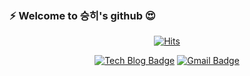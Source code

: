 ### ⚡ Welcome to 승히's github 😍

<div align=center>
  
  [![Hits](https://hits.seeyoufarm.com/api/count/incr/badge.svg?url=https%3A%2F%2Fgithub.com%2Fleleluv1122)](https://hits.seeyoufarm.com)
  
  </div>

<div align=center>
  
 [![Tech Blog Badge](http://img.shields.io/badge/-Tech%20blog-black?style=flat-square&logo=github&link=https://leleluv1122.github.io/)](https://leleluv1122.github.io/)
 [![Gmail Badge](https://img.shields.io/badge/Gmail-d14836?style=flat-square&logo=Gmail&logoColor=white&link=mailto:beauty9712@gmail.com)](mailto:beauty9712@gmail.com)
 
</div>

<!--
**leleluv1122/leleluv1122** is a ✨ _special_ ✨ repository because its `README.md` (this file) appears on your GitHub profile.

Here are some ideas to get you started:

- 🔭 I’m currently working on ...
- 🌱 I’m currently learning ...
- 👯 I’m looking to collaborate on ...
- 🤔 I’m looking for help with ...
- 💬 Ask me about ...
- 📫 How to reach me: ...
- 😄 Pronouns: ...
- ⚡ Fun fact: ...
-->
